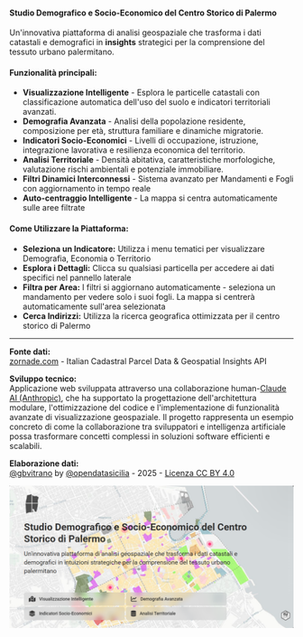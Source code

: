 #### **Studio Demografico e Socio-Economico del Centro Storico di Palermo**
Un'innovativa piattaforma di analisi geospaziale che trasforma i dati catastali e demografici in **insights** strategici per la comprensione del tessuto urbano palermitano.
#### **Funzionalità principali:**
- **Visualizzazione Intelligente** - Esplora le particelle catastali con classificazione automatica dell'uso del suolo e indicatori territoriali avanzati.
- **Demografia Avanzata** - Analisi della popolazione residente, composizione per età, struttura familiare e dinamiche migratorie.
- **Indicatori Socio-Economici** - Livelli di occupazione, istruzione, integrazione lavorativa e resilienza economica del territorio.
- **Analisi Territoriale** - Densità abitativa, caratteristiche morfologiche, valutazione rischi ambientali e potenziale immobiliare.
- **Filtri Dinamici Interconnessi** - Sistema avanzato per Mandamenti e Fogli con aggiornamento in tempo reale
- **Auto-centraggio Intelligente** - La mappa si centra automaticamente sulle aree filtrate
#### **Come Utilizzare la Piattaforma:**
- **Seleziona un Indicatore:** Utilizza i menu tematici per visualizzare Demografia, Economia o Territorio
- **Esplora i Dettagli:** Clicca su qualsiasi particella per accedere ai dati specifici nel pannello laterale
- **Filtra per Area:** I filtri si aggiornano automaticamente - seleziona un mandamento per vedere solo i suoi fogli. La mappa si centrerà automaticamente sull'area selezionata
- **Cerca Indirizzi:** Utilizza la ricerca geografica ottimizzata per il centro storico di Palermo
-----
**Fonte dati:**\
[zornade.com](https://zornade.com/) - Italian Cadastral Parcel Data & Geospatial Insights API

**Sviluppo tecnico:**\
Applicazione web sviluppata attraverso una collaborazione human-[Claude AI (Anthropic)](https://claude.ai), che ha supportato la progettazione dell'architettura modulare, l'ottimizzazione del codice e l'implementazione di funzionalità avanzate di visualizzazione geospaziale. Il progetto rappresenta un esempio concreto di come la collaborazione tra sviluppatori e intelligenza artificiale possa trasformare concetti complessi in soluzioni software efficienti e scalabili.

**Elaborazione dati:**\
[@gbvitrano](https://www.linkedin.com/in/gbvitrano/) by [@opendatasicilia](https://x.com/opendatasicilia "@opendatasicilia") - 2025 - [Licenza CC BY 4.0](https://creativecommons.org/licenses/by/4.0/deed.it)

![social card](img/social_card_02.png)
